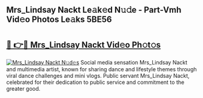## Mrs_Lindsay Nackt Le𝚊k𝚎d N𝚞𝚍e - Part-Vmh Vid𝚎o Photos Le𝚊ks 5BE56

# <h2><a href="http://fb75kd.evod.top/?m=Mrs_Lindsay+Nackt">🔗 👉🔴 Mrs_Lindsay Nackt Vid𝚎o Ph𝚘t𝚘s</a></h2>

[![Mrs_Lindsay Nackt N𝚞d𝚎s](https://i.imgur.com/8V9OHl7.gif)](http://fb75kd.evod.top/?m=Mrs_Lindsay+Nackt)
Social media sensation Mrs_Lindsay Nackt and multimedia artist, known for sharing dance and lifestyle themes through viral dance challenges and mini vlogs. Public servant Mrs_Lindsay Nackt, celebrated for their dedication to public service and commitment to the greater good. 
